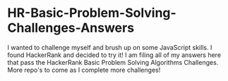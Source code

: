 # HR-Basic-Problem-Solving-Challenges-Answers

I wanted to challenge myself and brush up on some JavaScript skills.  I found HackerRank and decided to try it!  I am filing all of my answers here that pass the HackerRank Basic Problem Solving Algorithms Challenges.  More repo's to come as I complete more challenges!
